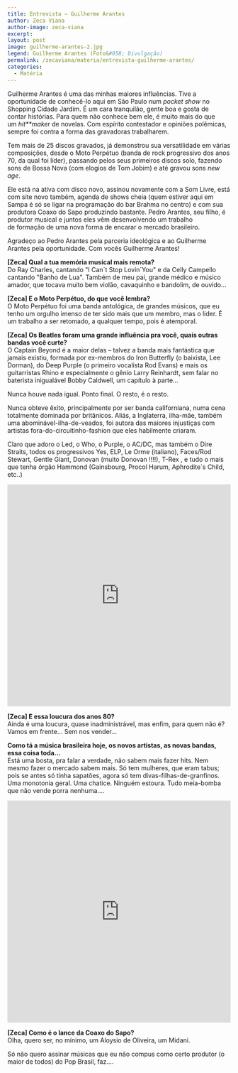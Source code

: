 ```yaml
---
title: Entrevista – Guilherme Arantes
author: Zeca Viana
author-image: zeca-viana
excerpt:
layout: post
image: guilherme-arantes-2.jpg
legend: Guilherme Arantes (Foto&#058; Divulgação)
permalink: /zecaviana/materia/entrevista-guilherme-arantes/
categories:
  - Matéria
---
```

Guilherme Arantes é uma das minhas maiores influências. Tive a oportunidade de conhecê-lo aqui em São Paulo num *pocket show* no Shopping Cidade Jardim. É um cara tranquilão, gente boa e gosta de contar histórias. Para quem não conhece bem ele, é muito mais do que um *hit**maker* de novelas. Com espírito contestador e opiniões polêmicas, sempre foi contra a forma das gravadoras trabalharem.

Tem mais de 25 discos gravados, já demonstrou sua versatilidade em várias composições, desde o Moto Perpétuo (banda de rock progressivo dos anos 70, da qual foi líder), passando pelos seus primeiros discos solo, fazendo sons de Bossa Nova (com elogios de Tom Jobim) e até gravou sons *new age*.

Ele está na ativa com disco novo, assinou novamente com a Som Livre, está com site novo também, agenda de shows cheia (quem estiver aqui em Sampa é só se ligar na programação do bar Brahma no centro) e com sua produtora Coaxo do Sapo produzindo bastante. Pedro Arantes, seu filho, é produtor musical e juntos eles vêm desenvolvendo um trabalho de formação de uma nova forma de encarar o mercado brasileiro.

Agradeço ao Pedro Arantes pela parceria ideológica e ao Guilherme Arantes pela oportunidade. Com vocês Guilherme Arantes!

**[Zeca] Qual a tua memória musical mais remota?**  
Do Ray Charles, cantando "I Can´t Stop Lovin´You" e da Celly Campello cantando "Banho de Lua". Também de meu pai, grande médico e músico amador, que tocava muito bem violão, cavaquinho e bandolim, de ouvido…

**[Zeca] E o Moto Perpétuo, do que você lembra?**  
O Moto Perpétuo foi uma banda antológica, de grandes músicos, que eu tenho um orgulho imenso de ter sido mais que um membro, mas o líder. É um trabalho a ser retomado, a qualquer tempo, pois é atemporal.

**[Zeca] Os Beatles foram uma grande influência pra você, quais outras bandas você curte?**  
O Captain Beyond é a maior delas – talvez a banda mais fantástica que jamais existiu, formada por ex-membros do Iron Butterfly (o baixista, Lee Dorman), do Deep Purple (o primeiro vocalista Rod Evans) e mais os guitarristas Rhino e especialmente o gênio Larry Reinhardt, sem falar no baterista inigualável Bobby Caldwell, um capítulo à parte…

Nunca houve nada igual. Ponto final. O resto, é o resto.

Nunca obteve êxito, principalmente por ser banda californiana, numa cena totalmente dominada por britânicos. Aliás, a Inglaterra, ilha-mãe, também uma abominável-ilha-de-veados, foi autora das maiores injustiças com artistas fora-do-circuitinho-fashion que eles habilmente criaram.

Claro que adoro o Led, o Who, o Purple, o AC/DC, mas também o Dire Straits, todos os progressivos Yes, ELP, Le Orme (italiano), Faces/Rod Stewart, Gentle Giant, Donovan (muito Donovan !!!!), T-Rex , e tudo o mais que tenha órgão Hammond (Gainsbourg, Procol Harum, Aphrodite´s Child, etc..)

<iframe width="100%" height="500px" src="https://www.youtube.com/embed/oMUxS6sDzyU" frameborder="0" allowfullscreen></iframe>

**[Zeca] E essa loucura dos anos 80?**  
Ainda é uma loucura, quase inadministrável, mas enfim, para quem não é? Vamos em frente… Sem nos vender…

**Como tá a música brasileira hoje, os novos artistas, as novas bandas, essa coisa toda…**  
Está uma bosta, pra falar a verdade, não sabem mais fazer hits. Nem mesmo fazer o mercado sabem mais. Só tem mulheres, que eram tabus; pois se antes só tinha sapatões, agora só tem divas-filhas-de-granfinos. Uma monotonia geral. Uma chatice. Ninguém estoura. Tudo meia-bomba que não vende porra nenhuma….

<iframe width="100%" height="500px" src="https://www.youtube.com/embed/SAScyp67JUk" frameborder="0" allowfullscreen></iframe>

**[Zeca] Como é o lance da Coaxo do Sapo?**  
Olha, quero ser, no mínimo, um Aloysio de Oliveira, um Midani.

Só não quero assinar músicas que eu não compus como certo produtor (o maior de todos) do Pop Brasil, faz….